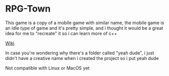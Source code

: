 # RPG-Town
This game is a copy of a mobile game with similar name, the mobile game is an idle type of game and it's pretty simple, and i thought it would be a great idea for me to "recreate" it so i can learn more of c++

[Wiki](https://github.com/DannyXjsu/RPG-Town/wiki)

In case you're wondering why there's a folder called "yeah dude", i just didn't have a creative name when i created the project so i put yeah dude

Not compatible with Linux or MacOS yet
